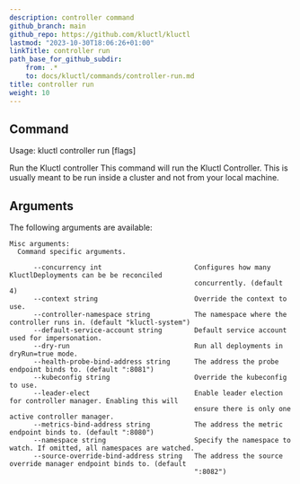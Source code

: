 ```yaml
---
description: controller command
github_branch: main
github_repo: https://github.com/kluctl/kluctl
lastmod: "2023-10-30T18:06:26+01:00"
linkTitle: controller run
path_base_for_github_subdir:
    from: .*
    to: docs/kluctl/commands/controller-run.md
title: controller run
weight: 10
---
```




## Command
<!-- BEGIN SECTION "controller run" "Usage" false -->
Usage: kluctl controller run [flags]

Run the Kluctl controller
This command will run the Kluctl Controller. This is usually meant to be run inside a cluster and not from your local machine.

<!-- END SECTION -->

## Arguments

The following arguments are available:
<!-- BEGIN SECTION "controller run" "Misc arguments" true -->
```
Misc arguments:
  Command specific arguments.

      --concurrency int                       Configures how many KluctlDeployments can be be reconciled
                                              concurrently. (default 4)
      --context string                        Override the context to use.
      --controller-namespace string           The namespace where the controller runs in. (default "kluctl-system")
      --default-service-account string        Default service account used for impersonation.
      --dry-run                               Run all deployments in dryRun=true mode.
      --health-probe-bind-address string      The address the probe endpoint binds to. (default ":8081")
      --kubeconfig string                     Override the kubeconfig to use.
      --leader-elect                          Enable leader election for controller manager. Enabling this will
                                              ensure there is only one active controller manager.
      --metrics-bind-address string           The address the metric endpoint binds to. (default ":8080")
      --namespace string                      Specify the namespace to watch. If omitted, all namespaces are watched.
      --source-override-bind-address string   The address the source override manager endpoint binds to. (default
                                              ":8082")

```
<!-- END SECTION -->

